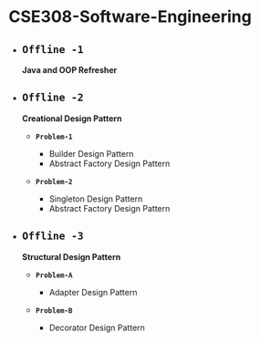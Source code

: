 # CSE308-Software-Engineering

- ## **`Offline -1`**
  **Java and OOP Refresher**


- ## **`Offline -2`**
  **Creational Design Pattern**
  - **`Problem-1`**
    - Builder Design Pattern
    - Abstract Factory Design Pattern
  
  - **`Problem-2`**
    - Singleton Design Pattern
    - Abstract Factory Design Pattern
   

- ## **`Offline -3`**
  **Structural Design Pattern**
  - **`Problem-A`**
    - Adapter Design Pattern
  
  - **`Problem-B`**
    - Decorator Design Pattern
